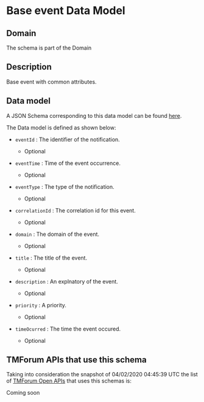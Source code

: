 # Base event Data Model

## Domain

The  schema is part of the  Domain

## Description

Base event with common attributes.

## Data model

A JSON Schema corresponding to this data model can be found
[here](https://github.com/tmforum-rand/schemas/blob/candidates/Common/BaseEvent.schema.json).

The Data model is defined as shown below:
- `eventId` : The identifier of the notification.

  - Optional

- `eventTime` : Time of the event occurrence.

  - Optional

- `eventType` : The type of the notification.

  - Optional

- `correlationId` : The correlation id for this event.

  - Optional

- `domain` : The domain of the event.

  - Optional

- `title` : The title of the event.

  - Optional

- `description` : An explnatory of the event.

  - Optional

- `priority` : A priority.

  - Optional

- `timeOcurred` : The time the event occured.

  - Optional





## TMForum APIs that use this schema

Taking into consideration the snapshot of 04/02/2020 04:45:39 UTC the list of [TMForum Open APIs](https://www.tmforum.org/open-apis/) that uses this schemas is:

Coming soon
